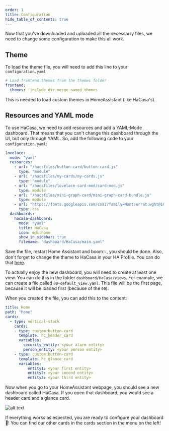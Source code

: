 ```yaml
---
order: 1
title: Configuration
hide_table_of_contents: true
---
```

<!-- markdownlint-disable MD033 -->

Now that you've downloaded and uploaded all the necessarry files, we need to change some configuration to make this all work.

## Theme

To load the theme file, you will need to add this line to your `configuration.yaml`

```yaml
# Load frontend themes from the themes folder
frontend:
  themes: !include_dir_merge_named themes
```

This is needed to load custom themes in HomeAssistant (like HaCasa's).

## Resources and YAML mode

To use HaCasa, we need to add resources and add a YAML-Mode dashboard. That means that you can't change this dashboard through the UI, but only through YAML. So, add the following code to your `configuration.yaml`:

```yaml
lovelace:
  mode: "yaml"
  resources:
    - url: "/hacsfiles/button-card/button-card.js"
      type: "module"
    - url: "/hacsfiles/my-cards/my-cards.js"
      type: "module"
    - url: "/hacsfiles/lovelace-card-mod/card-mod.js"
      type: module   
    - url: "/hacsfiles/mini-graph-card/mini-graph-card-bundle.js"
      type: module     
    - url: "https://fonts.googleapis.com/css2?family=Montserrat:wght@100;200;300;400;500;600;700;800;900"
      type: css
  dashboards:
    hacasa-dashboard:
      mode: "yaml"
      title: HaCasa
      icon: mdi:home
      show_in_sidebar: true
      filename: "dashboard/HaCasa/main.yaml"
```

Save the file, restart Home Assistant and boom💥, you should be done.
Also, don't forget to change the theme to HaCasa in your HA Profile. You can do that [here](https://my.home-assistant.io/redirect/profile).

To actually enjoy the new dashboard, you will need to create at least one view. You can do this in the folder `dashboard/HaCasa/views`. For example, we can create a file called `00-default_view.yaml`. This file will be the first page, because it will be loaded first (because of the `00`).

When you created the file, you can add this to the content:

```yaml
title: Home
path: "home"
cards:
  - type: vertical-stack
    cards:
    - type: custom:button-card
      template: hc_header_card
      variables:
        security_entity: <your alarm entity>
        person_entity: <your person entity>
    - type: custom:button-card
      template: hc_glance_card
      variables:
          entity1: <your first entity>
          entity2: <your second entity>
          entity3: <your third entity>
```

Now when you go to your HomeAssistant webpage, you should see a new dashboard called HaCasa. If you open that dashboard, you would see a header card and a glance card.

![alt text](/img/other/example_view.png#light-mode-only)

If everything works as espected, you are ready to configure your dashboard 🥳! You can find our other cards in the cards section in the menu on the left!
